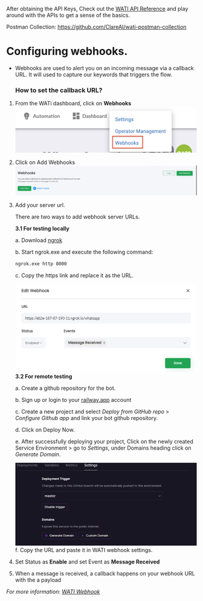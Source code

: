 After obtaining the API Keys, Check out the  [WATI API Reference](https://docs.wati.io/reference/post_api-v1-addcontact-whatsappnumber) and play around with the APIs to get a sense of the basics.

Postman Collection: https://github.com/ClareAI/wati-postman-collection

# Configuring webhooks. 
* Webhooks are used to alert you on an incoming message via a callback URL.
It will used to capture our keywords that triggers the flow.

  ### **How to set the callback URL?**
1. From the WATi dashboard, click on **Webhooks**
![Step 1](./Output/step1.png)
2. Click on Add Webhooks
![Step 2](./Output/step2.png)
3. Add your server url. 

    There are two ways to add webhook server URLs.

    **3.1 For testing locally**
    
      a. Download [ngrok](https://ngrok.com/download)
  
      b. Start ngrok.exe and execute the following command:

      ```sh
      ngrok.exe http 8000
      ```
    c. Copy the https link and replace it as the URL.
  
    ![Step 31](./Output/step3.png)
    **3.2 For remote testing**
    
      a. Create a github repository for the bot.
  
    b. Sign up or login to your [railway.app](https://railway.app/) account
 
    c. Create a new project and select *Deploy from GitHub repo* > &emsp;&emsp; *Configure Github app* and link your bot github repository. 

    d. Click on Deploy Now.

    e. After successfully deploying your project, Click on the newly created Service Environment > go to *Settings*, under Domains heading click on _Generate Domain_.
  
    ![Step 3.e](./Output/railway_step.png)
  f. Copy the URL and paste it in WATI webhook settings. 

4. Set Status as **Enable** and set Event as **Message Received**

5. When a message is received, a callback happens on your webhook URL with the a payload

*For more information: [WATI Webhook](https://docs.wati.io/reference/webhooks)*
